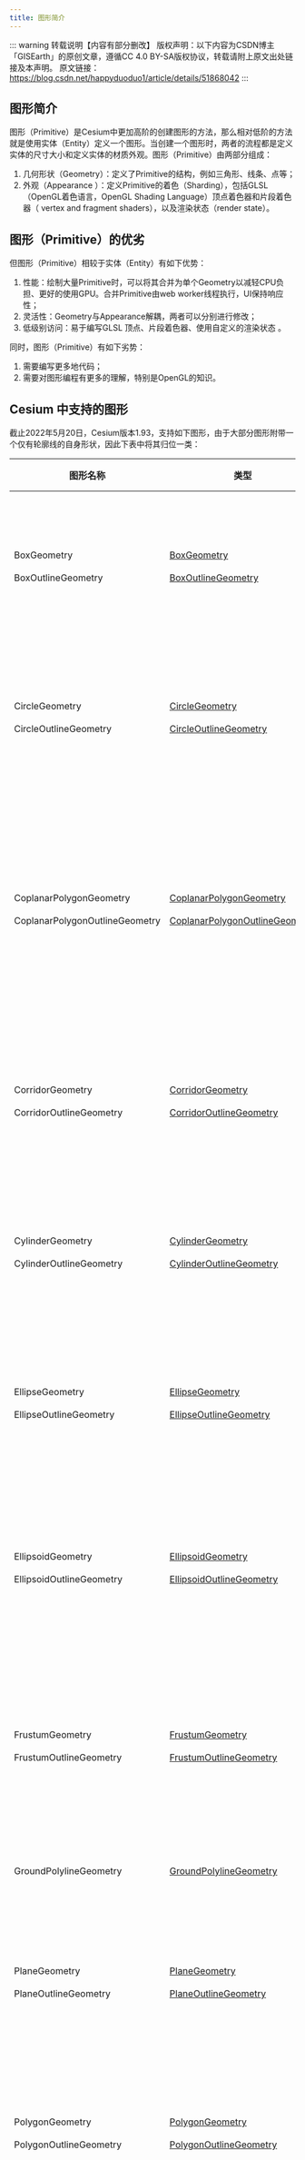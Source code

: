 ```yaml
---
title: 图形简介
---
```


::: warning 转载说明【内容有部分删改】
版权声明：以下内容为CSDN博主「GISEarth」的原创文章，遵循CC 4.0 BY-SA版权协议，转载请附上原文出处链接及本声明。
原文链接：https://blog.csdn.net/happyduoduo1/article/details/51868042
:::

## 图形简介

图形（Primitive）是Cesium中更加高阶的创建图形的方法，那么相对低阶的方法就是使用实体（Entity）定义一个图形。当创建一个图形时，两者的流程都是定义实体的尺寸大小和定义实体的材质外观。图形（Primitive）由两部分组成：

1. 几何形状（Geometry）：定义了Primitive的结构，例如三角形、线条、点等；
2. 外观（Appearance ）：定义Primitive的着色（Sharding），包括GLSL（OpenGL着色语言，OpenGL Shading Language）顶点着色器和片段着色器（ vertex and fragment shaders），以及渲染状态（render state）。

## 图形（Primitive）的优劣

但图形（Primitive）相较于实体（Entity）有如下优势：

1. 性能：绘制大量Primitive时，可以将其合并为单个Geometry以减轻CPU负担、更好的使用GPU。合并Primitive由web worker线程执行，UI保持响应性；
2. 灵活性：Geometry与Appearance解耦，两者可以分别进行修改；
3. 低级别访问：易于编写GLSL 顶点、片段着色器、使用自定义的渲染状态 。

同时，图形（Primitive）有如下劣势：

1. 需要编写更多地代码；
2. 需要对图形编程有更多的理解，特别是OpenGL的知识。

## Cesium 中支持的图形

截止2022年5月20日，Cesium版本1.93，支持如下图形，由于大部分图形附带一个仅有轮廓线的自身形状，因此下表中将其归位一类：

| 图形名称                                                     | 类型                                                         | 描述                                       |
| ------------------------------------------------------------ | ------------------------------------------------------------ | ------------------------------------------ |
| BoxGeometry <br/><br/> BoxOutlineGeometry                    | [BoxGeometry](https://cesium.com/learn/cesiumjs/ref-doc/BoxGeometry.html?classFilter=Geometry#BoxGeometry)<br/><br/>[BoxOutlineGeometry](https://cesium.com/learn/cesiumjs/ref-doc/BoxOutlineGeometry.html?classFilter=Geometry#BoxOutlineGeometry) | 盒子<br/><br/>仅有轮廓线的盒子             |
| CircleGeometry<br/><br/>CircleOutlineGeometry                | [CircleGeometry](https://cesium.com/learn/cesiumjs/ref-doc/CircleGeometry.html?classFilter=CircleGeometry#CircleGeometry)<br/><br/>[CircleOutlineGeometry](https://cesium.com/learn/cesiumjs/ref-doc/CircleOutlineGeometry.html?classFilter=CircleOutlineGeometry#CircleOutlineGeometry) | 圆形<br/><br/>仅有轮廓线的圆形             |
| CoplanarPolygonGeometry<br/><br/>CoplanarPolygonOutlineGeometry | [CoplanarPolygonGeometry](https://cesium.com/learn/cesiumjs/ref-doc/CoplanarPolygonGeometry.html#CoplanarPolygonGeometry)<br/><br/>[CoplanarPolygonOutlineGeometry](https://cesium.com/learn/cesiumjs/ref-doc/CoplanarPolygonOutlineGeometry.html?classFilter=CoplanarPolygonOutlineGeometry#CoplanarPolygonOutlineGeometry) | 共面多边形<br/><br/>仅有轮廓线的共面多边形 |
| CorridorGeometry<br/><br/>CorridorOutlineGeometry            | [CorridorGeometry](https://cesium.com/learn/cesiumjs/ref-doc/CorridorGeometry.html?classFilter=Geometry#CorridorGeometry)<br/><br/>[CorridorOutlineGeometry](https://cesium.com/learn/cesiumjs/ref-doc/CorridorOutlineGeometry.html?classFilter=Geometry#CorridorOutlineGeometry) | 走廊<br/><br/>仅有轮廓线的走廊             |
| CylinderGeometry<br/><br/>CylinderOutlineGeometry            | [CylinderGeometry](https://cesium.com/learn/cesiumjs/ref-doc/CylinderGeometry.html?classFilter=CylinderGeometry#CylinderGeometry)<br/><br/>[CylinderOutlineGeometry](https://cesium.com/learn/cesiumjs/ref-doc/CylinderOutlineGeometry.html?classFilter=CylinderOutlineGeometry#CylinderOutlineGeometry) | 圆柱<br/><br/>仅有轮廓线的圆柱             |
| EllipseGeometry<br/><br/>EllipseOutlineGeometry              | [EllipseGeometry](https://cesium.com/learn/cesiumjs/ref-doc/EllipseGeometry.html?classFilter=EllipseGeometry#EllipseGeometry)<br/><br/>[EllipseOutlineGeometry](https://cesium.com/learn/cesiumjs/ref-doc/EllipseOutlineGeometry.html?classFilter=EllipseOutlineGeometry#EllipseOutlineGeometry) | 椭圆<br/><br/>仅有轮廓线的椭圆             |
| EllipsoidGeometry<br/><br/>EllipsoidOutlineGeometry          | [EllipsoidGeometry](https://cesium.com/learn/cesiumjs/ref-doc/EllipsoidGeometry.html?classFilter=EllipsoidGeometry#EllipsoidGeometry)<br/><br/>[EllipsoidOutlineGeometry](https://cesium.com/learn/cesiumjs/ref-doc/EllipsoidOutlineGeometry.html?classFilter=EllipsoidOutlineGeometry#EllipsoidOutlineGeometry) | 椭球体<br/><br/>仅有轮廓线的椭球体         |
| FrustumGeometry<br/><br/>FrustumOutlineGeometry              | [FrustumGeometry](https://cesium.com/learn/cesiumjs/ref-doc/FrustumGeometry.html?classFilter=FrustumGeometry#FrustumGeometry)<br/><br/>[FrustumOutlineGeometry](https://cesium.com/learn/cesiumjs/ref-doc/FrustumOutlineGeometry.html?classFilter=FrustumOutlineGeometry#FrustumOutlineGeometry) | 截锥体<br/><br/>仅有轮廓线的截锥体         |
| GroundPolylineGeometry                                       | [GroundPolylineGeometry](https://cesium.com/learn/cesiumjs/ref-doc/GroundPolylineGeometry.html?classFilter=GroundPolylineGeometry#GroundPolylineGeometry) | 地面多段线                                 |
| PlaneGeometry<br/><br/>PlaneOutlineGeometry                  | [PlaneGeometry](https://cesium.com/learn/cesiumjs/ref-doc/PlaneGeometry.html?classFilter=PlaneGeometry#PlaneGeometry)<br/><br/>[PlaneOutlineGeometry](https://cesium.com/learn/cesiumjs/ref-doc/PlaneOutlineGeometry.html?classFilter=PlaneOutlineGeometry#PlaneOutlineGeometry) | 平面<br/><br/>仅有轮廓线的平面             |
| PolygonGeometry<br/><br/>PolygonOutlineGeometry              | [PolygonGeometry](https://cesium.com/learn/cesiumjs/ref-doc/PolygonGeometry.html?classFilter=PolygonGeometry#PolygonGeometry)<br/><br/>[PolygonOutlineGeometry](https://cesium.com/learn/cesiumjs/ref-doc/CoplanarPolygonOutlineGeometry.html?classFilter=PolygonOutlineGeometry#CoplanarPolygonOutlineGeometry) | 折线<br/><br/>仅有轮廓线的折线             |
| PolylineVolumeGeometry<br/><br/>PolylineVolumeOutlineGeometry | [PolylineVolumeGeometry](https://cesium.com/learn/cesiumjs/ref-doc/PolylineVolumeGeometry.html?classFilter=PolylineVolumeGeometry#PolylineVolumeGeometry)<br/><br/>[PolylineVolumeOutlineGeometry](https://cesium.com/learn/cesiumjs/ref-doc/PolylineVolumeOutlineGeometry.html?classFilter=PolylineVolumeOutlineGeometry#PolylineVolumeOutlineGeometry) | 折线体<br/><br/>仅有轮廓线的折线体         |
| RectangleGeometry<br/><br/>RectangleOutlineGeometry          | [RectangleGeometry](https://cesium.com/learn/cesiumjs/ref-doc/RectangleGeometry.html?classFilter=RectangleGeometry#RectangleGeometry)<br/><br/>[RectangleOutlineGeometry](https://cesium.com/learn/cesiumjs/ref-doc/RectangleOutlineGeometry.html?classFilter=RectangleOutlineGeometry#RectangleOutlineGeometry) | 矩形<br/><br/>仅有轮廓线的矩形             |
| SimplePolylineGeometry                                       | [SimplePolylineGeometry](https://cesium.com/learn/cesiumjs/ref-doc/SimplePolylineGeometry.html?classFilter=SimplePolylineGeometry#SimplePolylineGeometry) | 简单折线                                   |
| SphereGeometry<br/><br/>SphereOutlineGeometry                | [SphereGeometry](https://cesium.com/learn/cesiumjs/ref-doc/SphereGeometry.html?classFilter=SphereGeometry#SphereGeometry)<br/><br/>[SphereOutlineGeometry](https://cesium.com/learn/cesiumjs/ref-doc/SphereOutlineGeometry.html?classFilter=SphereOutlineGeometry#SphereOutlineGeometry) | 球体<br/><br/>仅有轮廓线的球体             |
| WallGeometry<br/><br/>WallOutlineGeometry                    | [WallGeometry](https://cesium.com/learn/cesiumjs/ref-doc/WallGeometry.html?classFilter=WallGeometry#WallGeometry)<br/><br/>[WallOutlineGeometry](https://cesium.com/learn/cesiumjs/ref-doc/WallOutlineGeometry.html?classFilter=WallOutlineGeometry#WallOutlineGeometry) | 墙<br/><br/>仅有轮廓线的墙                 |

## 简单示例

在地球上绘制出青色背景上有黄色点的矩形图形：

![pi-01](/assets/img/advance/pi-01.png)


::: details 点击查看在线示例：primitive 简单示例

<br/>
 <iframe
 height=600 
 width=100% 
 src="https://syzdev.cn/cesium-docs-demo/primitive/BoxOutlineGeometry.html" 
 frameborder=0 >
 </iframe>
:::

### 简单的创建方法

```javascript
viewer.scene.primitives.add(new Cesium.RectanglePrimitive({
    rectangle : Cesium.Rectangle.fromDegrees(-100.0, 20.0, -90.0, 30.0), // 绘制矩形
    material : Cesium.Material.fromType('Dot')  // 设置材质
}))
```

### 使用几何形状和外观的创建方法

```javascript
// GeometryInstance是Geometry的一个容器
const instance = new Cesium.GeometryInstance({
  geometry: new Cesium.RectangleGeometry({
    rectangle: Cesium.Rectangle.fromDegrees(-100.0, 20.0, -90.0, 30.0),
    vertexFormat: Cesium.EllipsoidSurfaceAppearance.VERTEX_FORMAT
  })
})
// 使用抽象的Primitive而不是RectanglePrimitive
const rectanglePrimitive = viewer.scene.primitives.add(new Cesium.Primitive({
  geometryInstances: instance,
  // 使用该外观，可以使矩形覆盖在地球表面，或者悬浮一定的高度
  appearance: new Cesium.EllipsoidSurfaceAppearance({
    material: Cesium.Material.fromType('Dot')
  })
}))
```

## 合并集合图形
合并多个`GeometryInstances`为一个`Primitive`可以极大的提高性能，下面的例子创建了2592一颜色各异的矩形，覆盖整个地球：
![cg-01](/assets/img/advance/cg-01.png)

::: details 点击查看在线示例：图形合并

<br/>
 <iframe
 height=600 
 width=100% 
 src="https://syzdev.cn/cesium-docs-demo/primitive/CombingGeometries.html" 
 frameborder=0 >
 </iframe>
:::

创建代码如下：

```javascript
let instances = [] // 用于存放所有geometry
for (let lon = -180.0; lon < 180.0; lon += 5.0) {
  for (let lat = -90.0; lat < 90.0; lat += 5.0) {
    instances.push(new Cesium.GeometryInstance({
      geometry: new Cesium.RectangleGeometry({
        rectangle: Cesium.Rectangle.fromDegrees(lon, lat, lon + 5.0, lat + 5.0)
      }),
      attributes: {
        color: Cesium.ColorGeometryInstanceAttribute.fromColor(Cesium.Color.fromRandom({
          alpha: 0.5
        }))
      }
    }));
  }
}
viewer.scene.primitives.add(new Cesium.Primitive({
  geometryInstances: instances, // 合并
  // 某些外观允许每个几何图形实例分别指定某个属性，例如：
  appearance: new Cesium.PerInstanceColorAppearance()
}))
```

## 图形拾取
即使多个`GeometryInstance`被合并为单个`Primitive`，仍然可以单独访问。我们可以为每一个`GeometryInstance`指定一个`id`，并且可以通过`scene.pick`来判断该实例是否被选取：

::: details 点击查看在线示例：图形拾取

<br/>
 <iframe
 height=600 
 width=100% 
 src="https://syzdev.cn/cesium-docs-demo/primitive/PickInstance.html" 
 frameborder=0 >
 </iframe>
:::

```javascript
let instance = new Cesium.GeometryInstance({
  geometry: new Cesium.RectangleGeometry({
    rectangle: Cesium.Rectangle.fromDegrees(-100.0, 30.0, -90.0, 40.0)
  }),
  id: 'rectangle-1',
  attributes: {
    color: Cesium.ColorGeometryInstanceAttribute.fromColor(Cesium.Color.RED)
  }
})

viewer.scene.primitives.add(new Cesium.Primitive({
  geometryInstances: instance,
  appearance: new Cesium.PerInstanceColorAppearance()
}))

let handler = new Cesium.ScreenSpaceEventHandler(viewer.scene.canvas);
// 设置单击事件的处理句柄
handler.setInputAction(function (movement) {
  let pick = viewer.scene.pick(movement.position)
  if (Cesium.defined(pick) && (pick.id === 'rectangle-1')) {
    alert('矩形被选取');
  }
}, Cesium.ScreenSpaceEventType.LEFT_CLICK)
```

## 更新单个Instance的属性
在添加到`Primitive`中以后，让然可以修改几何图形的某些属性：

1. 颜色：如果`Primitive`设置了`PerInstanceColorAppearance`外观，则可以修改`ColorGeometryInstanceAttribute`类型的颜色；
2. 可见性：任何实例可以修改可见性。

::: details 点击查看在线示例：更新单个GeometryInstance的属性

<br/>
 <iframe
 height=600 
 width=100% 
 src="https://syzdev.cn/cesium-docs-demo/primitive/GeometryInstances.html" 
 frameborder=0 >
 </iframe>
:::

代码如下：

```javascript
let circleInstance = new Cesium.GeometryInstance({
  geometry: new Cesium.CircleGeometry({
    center: Cesium.Cartesian3.fromDegrees(-95.0, 43.0),
    radius: 250000.0,
    vertexFormat: Cesium.PerInstanceColorAppearance.VERTEX_FORMAT
  }),
  attributes: {
    color: Cesium.ColorGeometryInstanceAttribute.fromColor(new Cesium.Color(1.0, 0.0, 0.0, 0.5)),
    show: new Cesium.ShowGeometryInstanceAttribute(true) // 显示或者隐藏
  },
  id: 'circle'
})
let primitive = new Cesium.Primitive({
  geometryInstances: circleInstance,
  appearance: new Cesium.PerInstanceColorAppearance({
    translucent: false,
    closed: true
  })
})
viewer.scene.primitives.add(primitive)

// 定期修改颜色
setInterval(function () {
  let attributes = primitive.getGeometryInstanceAttributes('circle') // 获取某个实例的属性集
  attributes.color = Cesium.ColorGeometryInstanceAttribute.toValue(Cesium.Color.fromRandom({
    alpha: 1.0
  }))
}, 1000)
```

## 外观（Appearances）

`Primitive`由两个重要部分组成：几何图形实例、外观，一个`Primitive`只能有一个外观，而可以有多个实例。几何图形定义了结构，外观定义了每个像素被如何着色，外观可能使用材质（Material）。Cesium支持下表列出的外观：

| 外观名称                     | 类型                                                         | 描述                                                         |
| ---------------------------- | ------------------------------------------------------------ | ------------------------------------------------------------ |
| `MaterialAppearance`         | [MaterialAppearance](https://cesium.com/learn/cesiumjs/ref-doc/MaterialAppearance.html?classFilter=MaterialAppearance#MaterialAppearance) | 支持各种Geometry类型的外观，支持使用材质来定义着色           |
| `EllipsoidSurfaceAppearance` | [EllipsoidSurfaceAppearance](https://cesium.com/learn/cesiumjs/ref-doc/EllipsoidSurfaceAppearance.html?classFilter=EllipsoidSurfaceAppearance#EllipsoidSurfaceAppearance) | MaterialAppearance的一个版本。假设几何图形与地表是平行的，并且依此来进行顶点属性（vertex attributes）的计算 |
| `PerInstanceColorAppearance` | [PerInstanceColorAppearance](https://cesium.com/learn/cesiumjs/ref-doc/PerInstanceColorAppearance.html?classFilter=PerInstanceColorAppearance#PerInstanceColorAppearance) | 让每个实例使用自定义的颜色来着色                             |
| `PolylineMaterialAppearance` | [PolylineMaterialAppearance](https://cesium.com/learn/cesiumjs/ref-doc/PolylineMaterialAppearance.html?classFilter=PolylineMaterialAppearance#PolylineMaterialAppearance) | 支持使用材质来着色多段线                                     |
| `PolylineColorAppearance`    | [PolylineColorAppearance](https://cesium.com/learn/cesiumjs/ref-doc/PolylineColorAppearance.html?classFilter=PolylineColorAppearance#PolylineColorAppearance) | 使用每顶点或者每片段（per-vertex or per-segment ）的颜色来着色多段线 |

外观定义了需要在GPU上执行的完整的GLSL顶点、片段着色器，通常不需要修改这一部分，除非需要定义自己的外观。外观还定义了完整的`render state`，用于在绘制`Primitive`时控制GPU的状态，可以直接或者通过高层API来定义`render state`：

```javascript
// 下面的外观可用于定义一个Viewer不可进入的不透明盒子
let appearance = new Cesium.PerInstanceColorAppearance({
  translucent: false,
  closed: true
})
// 下面的代码效果同上
let translucent = new Cesium.PerInstanceColorAppearance({
  renderState: {
    depthTest: {
      enabled: true
    },
    cull: {
      enabled: true,
      face: Cesium.CullFace.BACK
    }
  }
})
```

一旦外观被创建，其`render state`就不可再变，但是其材质是可以替换的。另外`Primitive`的外观也是不可修改的。大部分外观具有`flat`、`faceForward`属性，可以间接的控制GLSL着色器：

1. `flat`：扁平化着色，不考虑光线的作用；
2. `faceForward`：布尔值，控制光照效果。

## Geometry与Appearance的兼容性

需要注意，不是所有外观和所有几何图形可以搭配使用，例如`EllipsoidSurfaceAppearance`与`WallGeometry`就不能搭配，原因是后者是垂直于地表的。即使外观与几何图形兼容，它们还必须有匹配的顶点格式（vertex formats）—— 即几何图形必须具有外观可以作为输入的数据格式，在创建`Geometry`时可以提供`VertexFormat`。为了简便，可以让`Geometry`计算所有顶点属性（vertex attributes），以使之适用于任何外观，但这样做效率较差：

```javascript
let geometry = new Cesium.RectangleGeometry({
    vertexFormat : Cesium.VertexFormat.ALL
})
```

而如果我们使用外观`EllipsoidSurfaceAppearance`，其实只需要知道位置：

```javascript
let geometry = new Ceisum.RectangleGeometry({
    vertexFormat : Ceisum.VertexFormat.POSITION_ONLY
})
```

大部分外观具有`vertexFormat`属性或者`VERTEX_FORMAT`静态常量，创建形状时只需要使用这些顶点格式即可：

```javascript
let geometry = new Ceisum.RectangleGeometry({
  vertexFormat : Ceisum.EllipsoidSurfaceAppearance.VERTEX_FORMAT
})
 
let geometry2 = new Ceisum.RectangleGeometry({
  vertexFormat : Ceisum.PerInstanceColorAppearance.VERTEX_FORMAT
})
 
let appearance = new Ceisum.MaterialAppearance()
let geometry3 = new Ceisum.RectangleGeometry({
  vertexFormat : appearance.vertexFormat
})
```

此外，两个形状必须具有匹配的`vertexFormat`，才能被合并到一个`Primitive`中。
